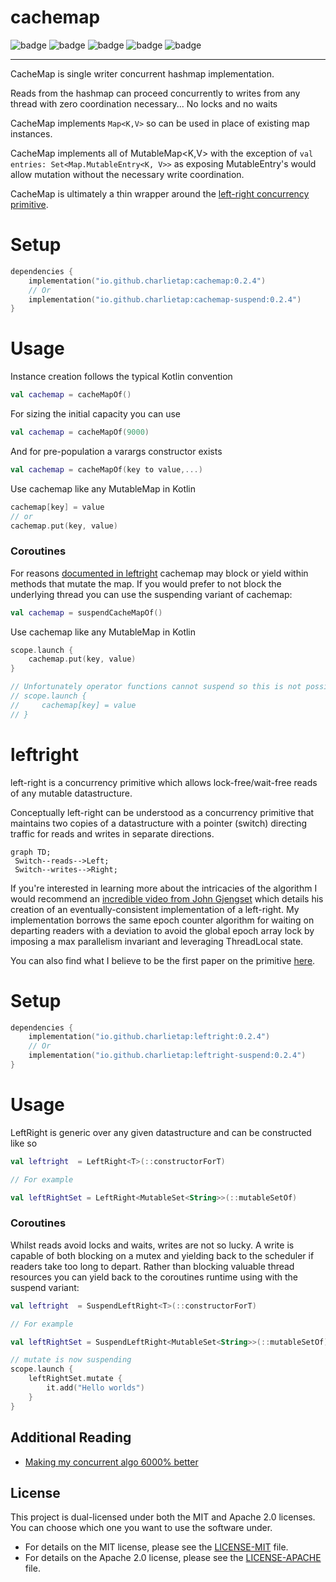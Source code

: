 # cachemap

![badge][badge-android]
![badge][badge-jvm]
![badge][badge-ios]
![badge][badge-linux]
![badge][badge-mac]

---

CacheMap is single writer concurrent hashmap implementation.

Reads from the hashmap can proceed concurrently to writes from any thread with zero coordination necessary... No locks
and no waits

CacheMap implements `Map<K,V>` so can be used in place of existing map instances.

CacheMap implements all of MutableMap<K,V> with the exception of `val entries: Set<Map.MutableEntry<K, V>>`
as exposing MutableEntry's would allow mutation without the necessary write coordination.

CacheMap is ultimately a thin wrapper around the [left-right concurrency primitive](#leftright).

# Setup

```kotlin
dependencies {
    implementation("io.github.charlietap:cachemap:0.2.4")
    // Or
    implementation("io.github.charlietap:cachemap-suspend:0.2.4")
}
```

# Usage

Instance creation follows the typical Kotlin convention

```kotlin
val cachemap = cacheMapOf()
```

For sizing the initial capacity you can use
```kotlin
val cachemap = cacheMapOf(9000)
```
And for pre-population a varargs constructor exists
```kotlin
val cachemap = cacheMapOf(key to value,...)
```
Use cachemap like any MutableMap in Kotlin
```kotlin
cachemap[key] = value
// or
cachemap.put(key, value)
```

### Coroutines

For reasons [documented in leftright](#coroutines-1) cachemap may block or yield within methods that
mutate the map. If you would prefer to not block the underlying thread you can use the suspending variant
of cachemap:

```kotlin
val cachemap = suspendCacheMapOf()
```
Use cachemap like any MutableMap in Kotlin
```kotlin
scope.launch {
    cachemap.put(key, value)
}

// Unfortunately operator functions cannot suspend so this is not possible
// scope.launch {
//     cachemap[key] = value
// }
```

# leftright

left-right is a concurrency primitive which allows lock-free/wait-free reads of any mutable datastructure.

Conceptually left-right can be understood as a concurrency primitive that maintains two copies of a datastructure with a pointer (switch)
directing traffic for reads and writes in separate directions.

```mermaid
graph TD;
 Switch--reads-->Left;
 Switch--writes-->Right;
```

If you're interested in learning more about the intricacies of the algorithm I would recommend an [incredible video from John Gjengset](https://youtu.be/eLNAMEoKAAc?si=OwLcy5kWJRFxCHtH)
which details his creation of an eventually-consistent implementation of a left-right.
My implementation borrows the same epoch counter algorithm for waiting on departing readers with a deviation to avoid the global epoch array lock
by imposing a max parallelism invariant and leveraging ThreadLocal state.

You can also find what I believe to be the first paper on the primitive [here](https://hal.science/hal-01207881/document).

# Setup

```kotlin
dependencies {
    implementation("io.github.charlietap:leftright:0.2.4")
    // Or
    implementation("io.github.charlietap:leftright-suspend:0.2.4")
}
```

# Usage

LeftRight is generic over any given datastructure and can be constructed like so

```kotlin
val leftright  = LeftRight<T>(::constructorForT)

// For example

val leftRightSet = LeftRight<MutableSet<String>>(::mutableSetOf)
```

### Coroutines

Whilst reads avoid locks and waits, writes are not so lucky. A write is capable of both
blocking on a mutex and yielding back to the scheduler if readers take too long to depart.
Rather than blocking valuable thread resources you can yield back to the coroutines runtime
using with the suspend variant:

```kotlin
val leftright  = SuspendLeftRight<T>(::constructorForT)

// For example

val leftRightSet = SuspendLeftRight<MutableSet<String>>(::mutableSetOf)

// mutate is now suspending
scope.launch {
    leftRightSet.mutate {
        it.add("Hello worlds")
    }
}
```

## Additional Reading

- [Making my concurrent algo 6000% better](https://dev.to/charlietap/making-my-concurrent-algorithm-6000-better-24oo)


## License

This project is dual-licensed under both the MIT and Apache 2.0 licenses. You can choose which one you want to use the software under.

- For details on the MIT license, please see the [LICENSE-MIT](LICENSE-MIT) file.
- For details on the Apache 2.0 license, please see the [LICENSE-APACHE](LICENSE-APACHE) file.

[badge-android]: http://img.shields.io/badge/-android-6EDB8D.svg?style=flat
[badge-jvm]: http://img.shields.io/badge/-jvm-DB413D.svg?style=flat
[badge-linux]: http://img.shields.io/badge/-linux-2D3F6C.svg?style=flat
[badge-ios]: http://img.shields.io/badge/-ios-CDCDCD.svg?style=flat
[badge-mac]: http://img.shields.io/badge/-macos-111111.svg?style=flat
